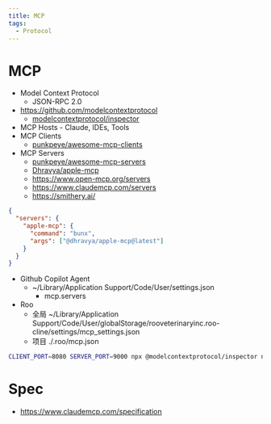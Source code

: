 ```yaml
---
title: MCP
tags:
  - Protocol
---
```


# MCP

- Model Context Protocol
  - JSON-RPC 2.0
- https://github.com/modelcontextprotocol
  - [modelcontextprotocol/inspector](https://github.com/modelcontextprotocol/inspector)
- MCP Hosts - Claude, IDEs, Tools
- MCP Clients
  - [punkpeye/awesome-mcp-clients](https://github.com/punkpeye/awesome-mcp-clients)
- MCP Servers
  - [punkpeye/awesome-mcp-servers](https://github.com/punkpeye/awesome-mcp-servers)
  - [Dhravya/apple-mcp](https://github.com/Dhravya/apple-mcp)
  - https://www.open-mcp.org/servers
  - https://www.claudemcp.com/servers
  - https://smithery.ai/

```json
{
  "servers": {
    "apple-mcp": {
      "command": "bunx",
      "args": ["@dhravya/apple-mcp@latest"]
    }
  }
}
```

- Github Copilot Agent
  - ~/Library/Application Support/Code/User/settings.json
    - mcp.servers
- Roo
  - 全局 ~/Library/Application Support/Code/User/globalStorage/rooveterinaryinc.roo-cline/settings/mcp_settings.json
  - 项目 ./.roo/mcp.json

```bash
CLIENT_PORT=8080 SERVER_PORT=9000 npx @modelcontextprotocol/inspector node build/index.js
```

# Spec

- https://www.claudemcp.com/specification
